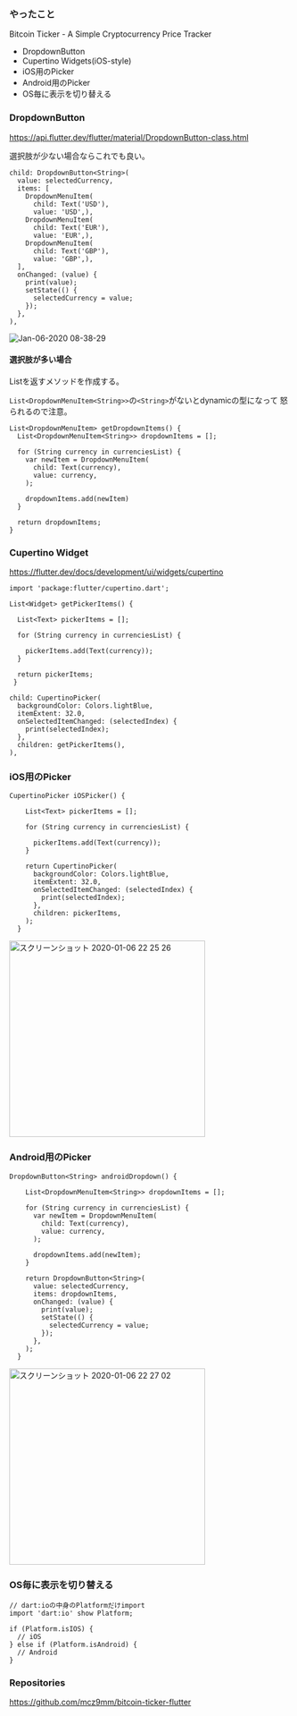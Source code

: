 ### やったこと
Bitcoin Ticker - A Simple Cryptocurrency Price Tracker

- DropdownButton
- Cupertino Widgets(iOS-style) 
- iOS用のPicker
- Android用のPicker
- OS毎に表示を切り替える

### DropdownButton

https://api.flutter.dev/flutter/material/DropdownButton-class.html

選択肢が少ない場合ならこれでも良い。

```
child: DropdownButton<String>(
  value: selectedCurrency,
  items: [
    DropdownMenuItem(
      child: Text('USD'),
      value: 'USD',),
    DropdownMenuItem(
      child: Text('EUR'),
      value: 'EUR',),
    DropdownMenuItem(
      child: Text('GBP'),
      value: 'GBP',),
  ],
  onChanged: (value) {
    print(value);
    setState(() {
      selectedCurrency = value;
    });
  },
),
```

![Jan-06-2020 08-38-29](https://user-images.githubusercontent.com/11751495/71787852-f5145c00-305f-11ea-8a97-75953a9de362.gif)


#### 選択肢が多い場合
List<DropdownMenuItem>を返すメソッドを作成する。

`List<DropdownMenuItem<String>>`の`<String>`がないとdynamicの型になって
怒られるので注意。

```
List<DropdownMenuItem> getDropdownItems() {
  List<DropdownMenuItem<String>> dropdownItems = [];

  for (String currency in currenciesList) {
    var newItem = DropdownMenuItem(
      child: Text(currency),
      value: currency,
    );

    dropdownItems.add(newItem)
  }
  
  return dropdownItems;
}
```

### Cupertino Widget
https://flutter.dev/docs/development/ui/widgets/cupertino

```
import 'package:flutter/cupertino.dart';

List<Widget> getPickerItems() {

  List<Text> pickerItems = [];
  
  for (String currency in currenciesList) {

    pickerItems.add(Text(currency));
  }

  return pickerItems;
 }

child: CupertinoPicker(
  backgroundColor: Colors.lightBlue,
  itemExtent: 32.0,
  onSelectedItemChanged: (selectedIndex) {
    print(selectedIndex);
  },
  children: getPickerItems(),
),
```


### iOS用のPicker

```
CupertinoPicker iOSPicker() {

    List<Text> pickerItems = [];

    for (String currency in currenciesList) {

      pickerItems.add(Text(currency));
    }

    return CupertinoPicker(
      backgroundColor: Colors.lightBlue,
      itemExtent: 32.0,
      onSelectedItemChanged: (selectedIndex) {
        print(selectedIndex);
      },
      children: pickerItems,
    );
  }
```

<img width="351" alt="スクリーンショット 2020-01-06 22 25 26" src="https://user-images.githubusercontent.com/11751495/71820752-71945280-30d3-11ea-83a1-e99a6aa91bc9.png">


### Android用のPicker

```
DropdownButton<String> androidDropdown() {

    List<DropdownMenuItem<String>> dropdownItems = [];

    for (String currency in currenciesList) {
      var newItem = DropdownMenuItem(
        child: Text(currency),
        value: currency,
      );

      dropdownItems.add(newItem);
    }

    return DropdownButton<String>(
      value: selectedCurrency,
      items: dropdownItems,
      onChanged: (value) {
        print(value);
        setState(() {
          selectedCurrency = value;
        });
      },
    );
  }
```
<img width="351" alt="スクリーンショット 2020-01-06 22 27 02" src="https://user-images.githubusercontent.com/11751495/71820808-abfdef80-30d3-11ea-8485-37dbf8e06fee.png">

### OS毎に表示を切り替える

```
// dart:ioの中身のPlatformだけimport
import 'dart:io' show Platform;

if (Platform.isIOS) {
  // iOS
} else if (Platform.isAndroid) {
  // Android
}
```

### Repositories
https://github.com/mcz9mm/bitcoin-ticker-flutter

